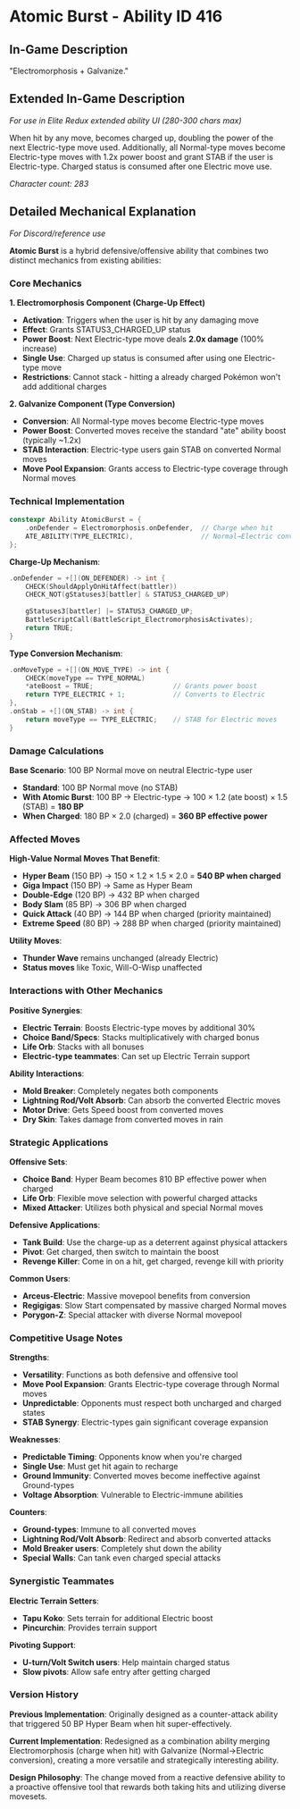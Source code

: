# Atomic Burst - Ability ID 416

## In-Game Description
"Electromorphosis + Galvanize."

## Extended In-Game Description
*For use in Elite Redux extended ability UI (280-300 chars max)*

When hit by any move, becomes charged up, doubling the power of the next Electric-type move used. Additionally, all Normal-type moves become Electric-type moves with 1.2x power boost and grant STAB if the user is Electric-type. Charged status is consumed after one Electric move use.

*Character count: 283*

## Detailed Mechanical Explanation
*For Discord/reference use*

**Atomic Burst** is a hybrid defensive/offensive ability that combines two distinct mechanics from existing abilities:

### Core Mechanics

**1. Electromorphosis Component (Charge-Up Effect)**
- **Activation**: Triggers when the user is hit by any damaging move
- **Effect**: Grants STATUS3_CHARGED_UP status
- **Power Boost**: Next Electric-type move deals **2.0x damage** (100% increase)
- **Single Use**: Charged up status is consumed after using one Electric-type move
- **Restrictions**: Cannot stack - hitting a already charged Pokémon won't add additional charges

**2. Galvanize Component (Type Conversion)**
- **Conversion**: All Normal-type moves become Electric-type moves
- **Power Boost**: Converted moves receive the standard "ate" ability boost (typically ~1.2x)
- **STAB Interaction**: Electric-type users gain STAB on converted Normal moves
- **Move Pool Expansion**: Grants access to Electric-type coverage through Normal moves

### Technical Implementation

```cpp
constexpr Ability AtomicBurst = {
    .onDefender = Electromorphosis.onDefender,  // Charge when hit
    ATE_ABILITY(TYPE_ELECTRIC),                 // Normal→Electric conversion
};
```

**Charge-Up Mechanism**:
```cpp
.onDefender = +[](ON_DEFENDER) -> int {
    CHECK(ShouldApplyOnHitAffect(battler))
    CHECK_NOT(gStatuses3[battler] & STATUS3_CHARGED_UP)
    
    gStatuses3[battler] |= STATUS3_CHARGED_UP;
    BattleScriptCall(BattleScript_ElectromorphosisActivates);
    return TRUE;
}
```

**Type Conversion Mechanism**:
```cpp
.onMoveType = +[](ON_MOVE_TYPE) -> int {
    CHECK(moveType == TYPE_NORMAL)
    *ateBoost = TRUE;                    // Grants power boost
    return TYPE_ELECTRIC + 1;            // Converts to Electric
},
.onStab = +[](ON_STAB) -> int { 
    return moveType == TYPE_ELECTRIC;    // STAB for Electric moves
}
```

### Damage Calculations

**Base Scenario**: 100 BP Normal move on neutral Electric-type user
- **Standard**: 100 BP Normal move (no STAB)
- **With Atomic Burst**: 100 BP → Electric-type → 100 × 1.2 (ate boost) × 1.5 (STAB) = **180 BP**
- **When Charged**: 180 BP × 2.0 (charged) = **360 BP effective power**

### Affected Moves

**High-Value Normal Moves That Benefit**:
- **Hyper Beam** (150 BP) → 150 × 1.2 × 1.5 × 2.0 = **540 BP when charged**
- **Giga Impact** (150 BP) → Same as Hyper Beam
- **Double-Edge** (120 BP) → 432 BP when charged
- **Body Slam** (85 BP) → 306 BP when charged
- **Quick Attack** (40 BP) → 144 BP when charged (priority maintained)
- **Extreme Speed** (80 BP) → 288 BP when charged (priority maintained)

**Utility Moves**:
- **Thunder Wave** remains unchanged (already Electric)
- **Status moves** like Toxic, Will-O-Wisp unaffected

### Interactions with Other Mechanics

**Positive Synergies**:
- **Electric Terrain**: Boosts Electric-type moves by additional 30%
- **Choice Band/Specs**: Stacks multiplicatively with charged bonus
- **Life Orb**: Stacks with all bonuses
- **Electric-type teammates**: Can set up Electric Terrain support

**Ability Interactions**:
- **Mold Breaker**: Completely negates both components
- **Lightning Rod/Volt Absorb**: Can absorb the converted Electric moves
- **Motor Drive**: Gets Speed boost from converted moves
- **Dry Skin**: Takes damage from converted moves in rain

### Strategic Applications

**Offensive Sets**:
- **Choice Band**: Hyper Beam becomes 810 BP effective power when charged
- **Life Orb**: Flexible move selection with powerful charged attacks
- **Mixed Attacker**: Utilizes both physical and special Normal moves

**Defensive Applications**:
- **Tank Build**: Use the charge-up as a deterrent against physical attackers
- **Pivot**: Get charged, then switch to maintain the boost
- **Revenge Killer**: Come in on a hit, get charged, revenge kill with priority

**Common Users**:
- **Arceus-Electric**: Massive movepool benefits from conversion
- **Regigigas**: Slow Start compensated by massive charged Normal moves
- **Porygon-Z**: Special attacker with diverse Normal movepool

### Competitive Usage Notes

**Strengths**:
- **Versatility**: Functions as both defensive and offensive tool
- **Move Pool Expansion**: Grants Electric-type coverage through Normal moves
- **Unpredictable**: Opponents must respect both uncharged and charged states
- **STAB Synergy**: Electric-types gain significant coverage expansion

**Weaknesses**:
- **Predictable Timing**: Opponents know when you're charged
- **Single Use**: Must get hit again to recharge
- **Ground Immunity**: Converted moves become ineffective against Ground-types
- **Voltage Absorption**: Vulnerable to Electric-immune abilities

**Counters**:
- **Ground-types**: Immune to all converted moves
- **Lightning Rod/Volt Absorb**: Redirect and absorb converted attacks
- **Mold Breaker users**: Completely shut down the ability
- **Special Walls**: Can tank even charged special attacks

### Synergistic Teammates

**Electric Terrain Setters**:
- **Tapu Koko**: Sets terrain for additional Electric boost
- **Pincurchin**: Provides terrain support

**Pivoting Support**:
- **U-turn/Volt Switch users**: Help maintain charged status
- **Slow pivots**: Allow safe entry after getting charged

### Version History

**Previous Implementation**: Originally designed as a counter-attack ability that triggered 50 BP Hyper Beam when hit super-effectively.

**Current Implementation**: Redesigned as a combination ability merging Electromorphosis (charge when hit) with Galvanize (Normal→Electric conversion), creating a more versatile and strategically interesting ability.

**Design Philosophy**: The change moved from a reactive defensive ability to a proactive offensive tool that rewards both taking hits and utilizing diverse movesets.